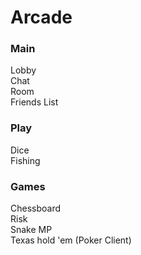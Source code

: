 # Arcade


### Main
Lobby
<br>
Chat
<br>
Room
<br>
Friends List


### Play
Dice
<br>
Fishing


### Games
Chessboard
<br>
Risk
<br>
Snake MP
<br>
Texas hold 'em (Poker Client)
